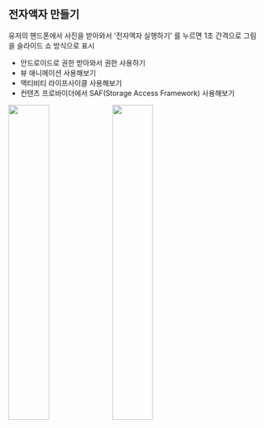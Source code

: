 ## 전자액자 만들기

유저의 핸드폰에서 사진을 받아와서 '전자액자 실행하기' 를 누르면 1초 간격으로 그림을 슬라이드 쇼 방식으로 표시

- 안드로이드로 권한 받아와서 권한 사용하기
- 뷰 애니메이션 사용해보기
- 액티비티 라이프사이클 사용해보기
- 컨텐츠 프로바이더에서 SAF(Storage Access Framework) 사용해보기

<img src = "https://user-images.githubusercontent.com/71131071/168103494-d6591d32-5e33-4ec0-93d4-b65f7c6210f9.png" width="40%">
<img src = "https://user-images.githubusercontent.com/71131071/168103789-374aa5a1-0e62-402a-a185-71118daf1979.png" width="40%">
